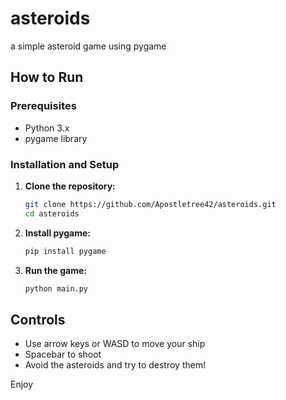 # asteroids

a simple asteroid game using pygame

## How to Run

### Prerequisites
- Python 3.x
- pygame library

### Installation and Setup

1. **Clone the repository:**
   ```bash
   git clone https://github.com/Apostletree42/asteroids.git
   cd asteroids
   ```

2. **Install pygame:**
   ```bash
   pip install pygame
   ```

3. **Run the game:**
   ```bash
   python main.py
   ```

## Controls
- Use arrow keys or WASD to move your ship
- Spacebar to shoot
- Avoid the asteroids and try to destroy them!

Enjoy